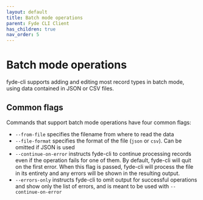 ```yaml
---
layout: default
title: Batch mode operations
parent: Fyde CLI Client
has_children: true
nav_order: 5
---
```


# Batch mode operations

fyde-cli supports adding and editing most record types in batch mode, using data contained in JSON or CSV files.

## Common flags

Commands that support batch mode operations have four common flags:

 - `--from-file` specifies the filename from where to read the data
 - `--file-format` specifies the format of the file (`json` or `csv`). Can be omitted if JSON is used
 - `--continue-on-error` instructs fyde-cli to continue processing records even if the operation fails for one of them. By default, fyde-cli will quit on the first error. When this flag is passed, fyde-cli will process the file in its entirety and any errors will be shown in the resulting output.
 - `--errors-only` instructs fyde-cli to omit output for successful operations and show only the list of errors, and is meant to be used with `--continue-on-error`